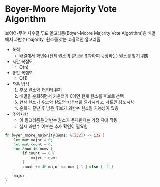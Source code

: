 # Boyer-Moore Majority Vote Algorithm

보이어-무어 다수결 투표 알고리즘(Boyer-Moore Majority Vote Algorithm)은 배열에서 과반수(majority) 원소를 찾는 효율적인 알고리즘

- 목적
  - 배열에서 과반수(전체 원소의 절반을 초과하여 등장하는) 원소를 찾기 위함
- 시간 복잡도
  - O(n)
- 공간 복잡도
  - O(1)
- 작동 방식
    1. 후보 원소와 카운터 유지
    2. 배열을 순회하면서 카운터가 0이면 현재 원소를 후보로 선택
    3. 현재 원소가 후보와 같으면 카운터를 증가시키고, 다르면 감소시킴
    4. 순회가 끝난 후 남은 후보가 과반수 원소일 가능성이 있음
- 주의사항
  - 이 알고리즘은 과반수 원소가 존재한다는 가정 하에 작동
  - 실제 과반수 여부는 추가 확인이 필요함

```rust
fn boyer_moore_majority(nums: &[i32]) -> i32 {
    let mut major = 0;
    let mut count = 0;
    for &num in nums {
        if count == 0 {
            major = num;
        }
        count += if major == num { 1 } else { -1 }
    }
    major
}
```
